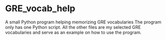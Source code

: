# GRE_vocab_help
A small Python program helping memorizing GRE vocabularies
The program only has one Python script. All the other files are my selected GRE vocabularies and serve as an example on how to use the program.

